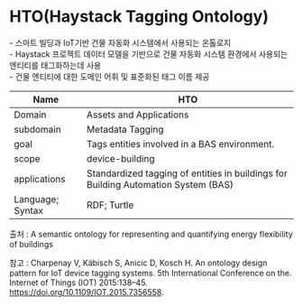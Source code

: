 # HTO(Haystack Tagging Ontology)

&#45; 스마트 빌딩과 IoT기반 건물 자동화 시스템에서 사용되는 온톨로지<br/>
&#45; Haystack 프로젝트 데이터 모델을 기반으로 건물 자동화 시스템 환경에서 사용되는 엔티티를 태그화하는데 사용<br/>
&#45; 건물 엔티티에 대한 도메인 어휘 및 표준화된 태그 이름 제공 

| Name         |  HTO   |
| ------------ | --- |
| Domain       | Assets and Applications    |
| subdomain    | Metadata Tagging    |
| goal         |Tags entities involved in a BAS environment.     |
| scope        | device-building    |
| applications |  Standardized tagging of entities in buildings for Building Automation System (BAS)   |
| Language; Syntax             |  RDF; Turtle   |

출처 :  A semantic ontology for representing and quantifying energy flexibility of buildings

참고 : Charpenay V, Käbisch S, Anicic D, Kosch H. An ontology design pattern for IoT device tagging systems. 5th International Conference on the. Internet of Things (IOT) 2015:138–45. https://doi.org/10.1109/IOT.2015.7356558.